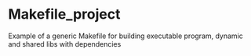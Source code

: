 # Makefile_project
Example of a generic Makefile for building executable program, dynamic and shared libs with dependencies
